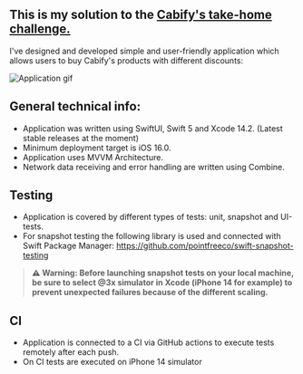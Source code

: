 This is my solution to the [Cabify's take-home challenge.](https://github.com/cabify/MobileChallenge)
---------------------------------------------------------------------------------------------------------

I've designed and developed simple and user-friendly application which allows users to buy Cabify's products with different discounts:

![Application gif](https://drive.google.com/uc?export=view&id=1s2tYSNewJSgrLYP0xyq342UdBKZtAf0r)

General technical info:
---------------

- Application was written using SwiftUI, Swift 5 and Xcode 14.2. (Latest stable releases at the moment)
- Minimum deployment target is iOS 16.0.
- Application uses MVVM Architecture.
- Network data receiving and error handling are written using Combine.

Testing
---------------
- Application is covered by different types of tests: unit, snapshot and UI-tests.
- For snapshot testing the following library is used and connected with Swift Package Manager:
https://github.com/pointfreeco/swift-snapshot-testing

>**⚠️ Warning: Before launching  snapshot tests on your local machine, be sure to select @3x simulator in Xcode (iPhone 14 for example) to prevent unexpected failures because of the different scaling.**

CI
---------------
- Application is connected to a CI via GitHub actions to execute tests remotely after each push.
- On CI tests are executed on iPhone 14 simulator
